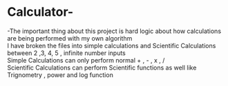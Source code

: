 ﻿# Calculator-
 -The important thing about this project is hard logic about how calculations are being performed with my own algorithm</br>
 I have broken the files into simple calculations and Scientific Calculations between 2 ,3, 4, 5 , infinite number inputs</br>
 Simple Calculations can only perform normal + , - , x , / </br>
 Scientific Calculations can perform Scientific functions as well like Trignometry , power and log function </br>
